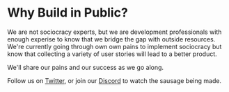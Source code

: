 # Why Build in Public?

We are not sociocracy experts, but we are development professionals with enough experise to know that we bridge the gap with outside resources. We're currently going through own own pains to implement sociocracy but know that collecting a variety of user stories will lead to a better product. 

We'll share our pains and our success as we go along.

Follow us on [Twitter](https://twitter.com/OpenSociocracy), or join our [Discord](https://discord.gg/jaJ3v6Zx) to watch the sausage being made.